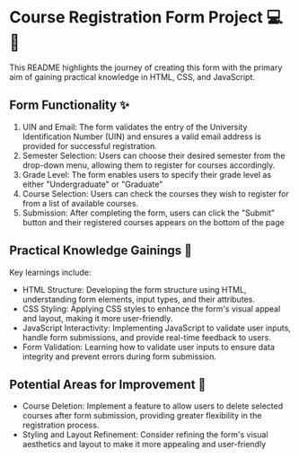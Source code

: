 # Course Registration Form Project 💻📝
This README highlights the journey of creating this form with the primary aim of gaining practical knowledge in HTML, CSS, and JavaScript. 

## Form Functionality ✨
1) UIN and Email: The form validates the entry of the University Identification Number (UIN) and ensures a valid email address is provided for successful registration.
2) Semester Selection: Users can choose their desired semester from the drop-down menu, allowing them to register for courses accordingly.
3) Grade Level: The form enables users to specify their grade level as either "Undergraduate" or "Graduate"
4) Course Selection: Users can check the courses they wish to register for from a list of available courses.
5) Submission: After completing the form, users can click the "Submit" button and their registered courses appears on the bottom of the page

## Practical Knowledge Gainings 🚀
Key learnings include: 
- HTML Structure: Developing the form structure using HTML, understanding form elements, input types, and their attributes.
- CSS Styling: Applying CSS styles to enhance the form's visual appeal and layout, making it more user-friendly.
- JavaScript Interactivity: Implementing JavaScript to validate user inputs, handle form submissions, and provide real-time feedback to users.
- Form Validation: Learning how to validate user inputs to ensure data integrity and prevent errors during form submission.

## Potential Areas for Improvement 🌟
- Course Deletion: Implement a feature to allow users to delete selected courses after form submission, providing greater flexibility in the registration process.
- Styling and Layout Refinement: Consider refining the form's visual aesthetics and layout to make it more appealing and user-friendly
